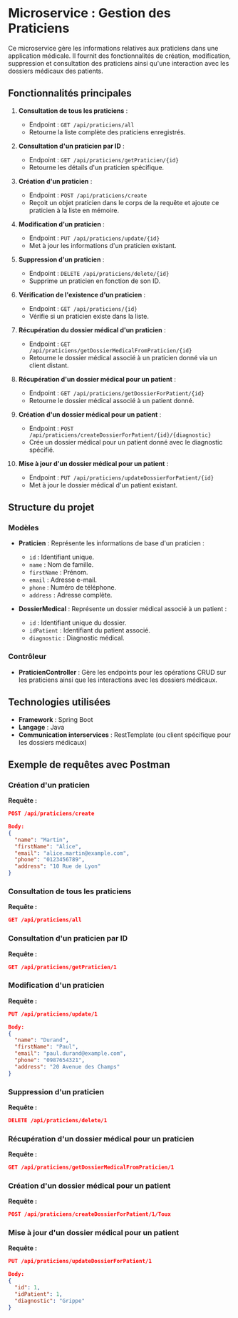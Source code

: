 # Microservice : Gestion des Praticiens

Ce microservice gère les informations relatives aux praticiens dans une application médicale. Il fournit des fonctionnalités de création, modification, suppression et consultation des praticiens ainsi qu'une interaction avec les dossiers médicaux des patients.

## Fonctionnalités principales

1. **Consultation de tous les praticiens** :
   - Endpoint : `GET /api/praticiens/all`
   - Retourne la liste complète des praticiens enregistrés.

2. **Consultation d'un praticien par ID** :
   - Endpoint : `GET /api/praticiens/getPraticien/{id}`
   - Retourne les détails d'un praticien spécifique.

3. **Création d'un praticien** :
   - Endpoint : `POST /api/praticiens/create`
   - Reçoit un objet praticien dans le corps de la requête et ajoute ce praticien à la liste en mémoire.

4. **Modification d'un praticien** :
   - Endpoint : `PUT /api/praticiens/update/{id}`
   - Met à jour les informations d'un praticien existant.

5. **Suppression d'un praticien** :
   - Endpoint : `DELETE /api/praticiens/delete/{id}`
   - Supprime un praticien en fonction de son ID.

6. **Vérification de l'existence d'un praticien** :
   - Endpoint : `GET /api/praticiens/{id}`
   - Vérifie si un praticien existe dans la liste.

7. **Récupération du dossier médical d'un praticien** :
   - Endpoint : `GET /api/praticiens/getDossierMedicalFromPraticien/{id}`
   - Retourne le dossier médical associé à un praticien donné via un client distant.

8. **Récupération d'un dossier médical pour un patient** :
   - Endpoint : `GET /api/praticiens/getDossierForPatient/{id}`
   - Retourne le dossier médical associé à un patient donné.

9. **Création d'un dossier médical pour un patient** :
   - Endpoint : `POST /api/praticiens/createDossierForPatient/{id}/{diagnostic}`
   - Crée un dossier médical pour un patient donné avec le diagnostic spécifié.

10. **Mise à jour d'un dossier médical pour un patient** :
    - Endpoint : `PUT /api/praticiens/updateDossierForPatient/{id}`
    - Met à jour le dossier médical d'un patient existant.

## Structure du projet

### Modèles

- **Praticien** :
  Représente les informations de base d'un praticien :
  - `id` : Identifiant unique.
  - `name` : Nom de famille.
  - `firstName` : Prénom.
  - `email` : Adresse e-mail.
  - `phone` : Numéro de téléphone.
  - `address` : Adresse complète.

- **DossierMedical** :
  Représente un dossier médical associé à un patient :
  - `id` : Identifiant unique du dossier.
  - `idPatient` : Identifiant du patient associé.
  - `diagnostic` : Diagnostic médical.

### Contrôleur

- **PraticienController** :
  Gère les endpoints pour les opérations CRUD sur les praticiens ainsi que les interactions avec les dossiers médicaux.

## Technologies utilisées

- **Framework** : Spring Boot
- **Langage** : Java
- **Communication interservices** : RestTemplate (ou client spécifique pour les dossiers médicaux)

## Exemple de requêtes avec Postman

### Création d'un praticien

**Requête :**
```json
POST /api/praticiens/create

Body:
{
  "name": "Martin",
  "firstName": "Alice",
  "email": "alice.martin@example.com",
  "phone": "0123456789",
  "address": "10 Rue de Lyon"
}
```

### Consultation de tous les praticiens

**Requête :**
```json
GET /api/praticiens/all
```

### Consultation d'un praticien par ID

**Requête :**
```json
GET /api/praticiens/getPraticien/1
```

### Modification d'un praticien

**Requête :**
```json
PUT /api/praticiens/update/1

Body:
{
  "name": "Durand",
  "firstName": "Paul",
  "email": "paul.durand@example.com",
  "phone": "0987654321",
  "address": "20 Avenue des Champs"
}
```

### Suppression d'un praticien

**Requête :**
```json
DELETE /api/praticiens/delete/1
```

### Récupération d'un dossier médical pour un praticien

**Requête :**
```json
GET /api/praticiens/getDossierMedicalFromPraticien/1
```

### Création d'un dossier médical pour un patient

**Requête :**
```json
POST /api/praticiens/createDossierForPatient/1/Toux
```

### Mise à jour d'un dossier médical pour un patient

**Requête :**
```json
PUT /api/praticiens/updateDossierForPatient/1

Body:
{
  "id": 1,
  "idPatient": 1,
  "diagnostic": "Grippe"
}
```
